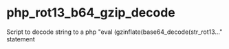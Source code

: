 # php_rot13_b64_gzip_decode
Script to decode string to a php "eval (gzinflate(base64_decode(str_rot13..." statement
